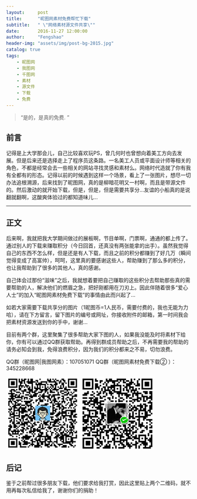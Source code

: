 ```yaml
---
layout:     post
title:      "昵图网素材免费帮忙下载"
subtitle:   " \"网络素材源文件共享\""
date:       2016-11-27 12:00:00
author:     "Fengshao"
header-img: "assets/img/post-bg-2015.jpg"
catalog: true
tags:
    - 昵图网
    - 我图网
    - 千图网
    - 素材
    - 源文件
    - 下载
    - 免费
---
```


> “是的，是真的免费. ”


## 前言

记得是上大学那会儿，自己比较喜欢玩PS，曾几何时也曾想向着美工方向去发展。但是后来还是选择走上了程序员这条路。一名美工人员或平面设计师等相关的角色，不都是经常会去一些相关的网站寻找灵感和素材么。网络时代造就了你有我有全都有的形态。记得以前的时候遇到这样一个场景，看上了一张图片，想尽一切办法追根溯源，后来找到了昵图网，真的是柳暗花明又一村啊，而且是带源文件的。然后激动的就开始下载，但是，但是，但是需要共享分…友谊的小船真的是说翻就翻啊，这酸爽体验过的都知道味儿…

---

## 正文

后来啊，我就把我大学期间做过的展板啊，节目单啊，门票啊，通通的都上传了。通过别人的下载来赚取积分（今日回首，还真没有两张能拿的出手）。虽然我觉得自己的东西不怎么样，但是还是有人下载，而且之前的积分都赚到了好几万（瞬间觉得变成了高富帅），呵呵，这里真的要感谢这些人，帮助赚到了那么多的积分，也让我帮助到了很多的其他人，真的感谢。

自己体会过那份“滋味”之后，我就想着要把自己赚取的这些积分去帮助那些真的需要帮助的人，解决他们的燃眉之急，把好刚都用在刀刃上。因此伴随着很多“爱心人士”的加入“昵图网素材免费下载”的事情由此而兴起了…

如若大家需要下载共享分的图片（1昵图币=1人民币，需要付费的，我也无能为力哈），请在下方留言，留下图片的编号或网址，你接收附件的邮箱，第一时间我会把素材资源发送到你的手中，谢谢…

目前有两个群，这里聚集了很多帮助大家下图的人，如果我没能及时将素材下给你，你有可以通过QQ群获取帮助。再得到群成员帮助之后，不再需要我的帮助的请务必知会到我，免得浪费积分，因为我们的积分都来之不易，切勿浪费。

QQ群（昵图网|我图网素）：107051071
QQ群（昵图网素材免费下载② ）：345228668

![支付宝打赏](/assets/img/alipay.jpg)  ![微信打赏](/assets/img/weixinpay.jpg)

## 后记

鉴于之前帮过很多朋友下载，他们要求给我打赏，因此这里贴上两个二维码，就不用再每次私信给我了，谢谢你们的捐助！


